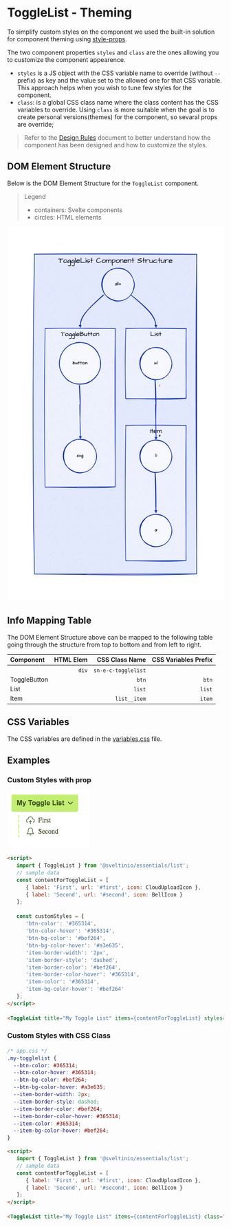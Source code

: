 # ToggleList - Theming

To simplify custom styles on the component we used the built-in solution for component theming using [style-props].

The two component properties `styles` and `class` are the ones allowing you to customize the component appearence.

- `styles` is a JS object with the CSS variable name to override (without `--` prefix) as key and the value set to the allowed one for that CSS variable. This approach helps when you wish to tune few styles for the component.
- `class`: is a global CSS class name where the class content has the CSS variables to override. Using `class` is more suitable when the goal is to create personal versions(themes) for the component, so sevaral props are override;

> Refer to the [Design Rules] document to better understand how the component has been designed and how to customize the styles.

## DOM Element Structure

Below is the DOM Element Structure for the `ToggleList` component.

> Legend
>
> - containers: Svelte components
> - circles: HTML elements

![ToggleList](./assets/images/component_structure.png "ToggleList Component - DOM Element Structure")

## Info Mapping Table

The DOM Element Structure above can be mapped to the following table going through the structure from top to bottom and from left to right.

| Component    | HTML Elem | CSS Class Name      | CSS Variables Prefix |
| :----------- | --------: | ------------------: | -------------------: |
|              | `div`     | `sn-e-c-togglelist` |                      |
| ToggleButton |           | `btn`               | `btn`                |
| List         |           | `list`              | `list`               |
| Item         |           | `list__item`        | `item`               |

## CSS Variables

The CSS variables are defined in the [variables.css](../../styles/components/list/variables.css) file.

## Examples

### Custom Styles with prop

<img src="./assets/images/custom-styles.png" alt="ToggleList - Custom Styles" />

```html
<script>
   import { ToggleList } from '@sveltinio/essentials/list';
   // sample data
   const contentForToggleList = [
      { label: 'First', url: '#first', icon: CloudUploadIcon },
      { label: 'Second', url: '#second', icon: BellIcon }
   ];

   const customStyles = {
      'btn-color': '#365314',
      'btn-color-hover': '#365314',
      'btn-bg-color': '#bef264',
      'btn-bg-color-hover': '#a3e635',
      'item-border-width': '2px',
      'item-border-style': 'dashed',
      'item-border-color': '#bef264',
      'item-border-color-hover': '#365314',
      'item-color': '#365314',
      'item-bg-color-hover': '#bef264'
   };
</script>

<ToggleList title="My Toggle List" items={contentForToggleList} styles={customStyles} full />
```

### Custom Styles with CSS Class

```css
/* app.css */
.my-togglelist {
  --btn-color: #365314;
  --btn-color-hover: #365314;
  --btn-bg-color: #bef264;
  --btn-bg-color-hover: #a3e635;
  --item-border-width: 2px;
  --item-border-style: dashed;
  --item-border-color: #bef264;
  --item-border-color-hover: #365314;
  --item-color: #365314;
  --item-bg-color-hover: #bef264;
}
```

```html
<script>
   import { ToggleList } from '@sveltinio/essentials/list';
   // sample data
   const contentForToggleList = [
      { label: 'First', url: '#first', icon: CloudUploadIcon },
      { label: 'Second', url: '#second', icon: BellIcon }
   ];
</script>

<ToggleList title="My Toggle List" items={contentForToggleList} class="my-togglelist" full />
```

<!-- Resources -->
[style-props]: https://svelte.dev/docs#template-syntax-component-directives---style-props
[Design Rules]: https://github.com/sveltinio/components-library/blob/main/docs/design-rules.md
